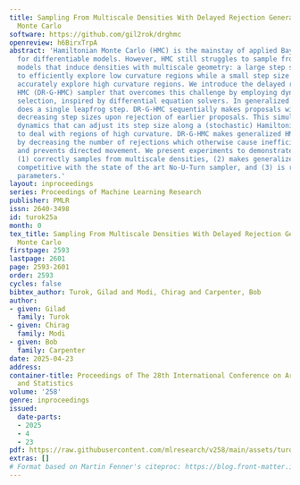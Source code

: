 ```yaml
---
title: Sampling From Multiscale Densities With Delayed Rejection Generalized Hamiltonian
  Monte Carlo
software: https://github.com/gil2rok/drghmc
openreview: h6BirxTrpA
abstract: 'Hamiltonian Monte Carlo (HMC) is the mainstay of applied Bayesian inference
  for differentiable models. However, HMC still struggles to sample from hierarchical
  models that induce densities with multiscale geometry: a large step size is needed
  to efficiently explore low curvature regions while a small step size is needed to
  accurately explore high curvature regions. We introduce the delayed rejection generalized
  HMC (DR-G-HMC) sampler that overcomes this challenge by employing dynamic step size
  selection, inspired by differential equation solvers. In generalized HMC, each iteration
  does a single leapfrog step. DR-G-HMC sequentially makes proposals with geometrically
  decreasing step sizes upon rejection of earlier proposals. This simulates Hamiltonian
  dynamics that can adjust its step size along a (stochastic) Hamiltonian trajectory
  to deal with regions of high curvature. DR-G-HMC makes generalized HMC competitive
  by decreasing the number of rejections which otherwise cause inefficient backtracking
  and prevents directed movement. We present experiments to demonstrate that DR-G-HMC
  (1) correctly samples from multiscale densities, (2) makes generalized HMC methods
  competitive with the state of the art No-U-Turn sampler, and (3) is robust to tuning
  parameters.'
layout: inproceedings
series: Proceedings of Machine Learning Research
publisher: PMLR
issn: 2640-3498
id: turok25a
month: 0
tex_title: Sampling From Multiscale Densities With Delayed Rejection Generalized Hamiltonian
  Monte Carlo
firstpage: 2593
lastpage: 2601
page: 2593-2601
order: 2593
cycles: false
bibtex_author: Turok, Gilad and Modi, Chirag and Carpenter, Bob
author:
- given: Gilad
  family: Turok
- given: Chirag
  family: Modi
- given: Bob
  family: Carpenter
date: 2025-04-23
address:
container-title: Proceedings of The 28th International Conference on Artificial Intelligence
  and Statistics
volume: '258'
genre: inproceedings
issued:
  date-parts:
  - 2025
  - 4
  - 23
pdf: https://raw.githubusercontent.com/mlresearch/v258/main/assets/turok25a/turok25a.pdf
extras: []
# Format based on Martin Fenner's citeproc: https://blog.front-matter.io/posts/citeproc-yaml-for-bibliographies/
---
```

